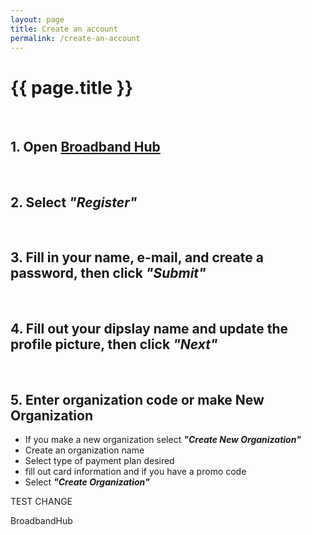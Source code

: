 ```yaml
---
layout: page
title: Create an account
permalink: /create-an-account
---
```


# {{ page.title }}
<br>

## 1. Open [Broadband Hub](https://app.broadbandhub.us/login)
<br>

## 2. Select *"Register"*
<br>

## 3. Fill in your name, e-mail, and create a password, then click *"Submit"*
<br>

## 4. Fill out your dipslay name and update the profile picture, then click *"Next"*
<br>

## 5. Enter organization code or make New Organization
+ If you make a new organization select ***"Create New Organization"***
+ Create an organization name
+ Select type of payment plan desired
+ fill out card information and if you have a promo code
+ Select ***"Create Organization"***




TEST CHANGE

BroadbandHub
